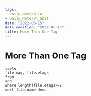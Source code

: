 ```yaml
---
tags:
- Daily_Note/NSFW
- Daily_Note/Oh_Shit
date: "2022-06-15"
date modified: "2022-06-16"
title: More Than One Tag
---
```


# More Than One Tag
```dataview
table 
file.day, file.etags
from   
and  
where length(file.etags)=2 
sort file.name desc
```
